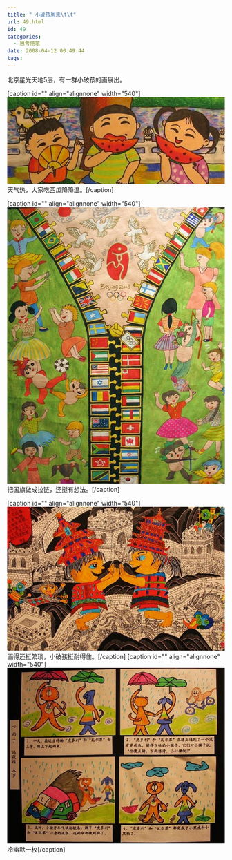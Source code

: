 ```yaml
---
title: " 小破孩周末\t\t"
url: 49.html
id: 49
categories:
  - 思考随笔
date: 2008-04-12 00:49:44
tags:
---
```


北京星光天地5层，有一群小破孩的画展出。

\[caption id="" align="alignnone" width="540"\]![20070722-01](../../images//2008/04/20070722-01.jpg) 天气热，大家吃西瓜降降温。\[/caption\]

\[caption id="" align="alignnone" width="540"\]![w4ztf5xh](../../images//2008/04/w4ztf5xh.jpg) 把国旗做成拉链，还挺有想法。\[/caption\]

\[caption id="" align="alignnone" width="540"\]![zajanck6](../../images//2008/04/zajanck6.jpg) 画得还挺繁琐，小破孩挺耐得住。\[/caption\] \[caption id="" align="alignnone" width="540"\]![38l87r0e](../../images//2008/04/38l87r0e.jpg) 冷幽默一枚\[/caption\]